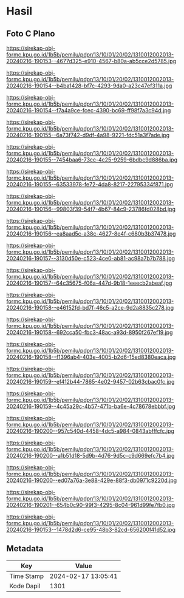 # Hasil

## Foto C Plano

https://sirekap-obj-formc.kpu.go.id/1b5b/pemilu/pdpr/13/10/01/20/02/1310012002013-20240216-190153--4677d325-e910-4567-b80a-ab5cce2d5785.jpg

https://sirekap-obj-formc.kpu.go.id/1b5b/pemilu/pdpr/13/10/01/20/02/1310012002013-20240216-190154--b4ba1428-bf7c-4293-9da0-a23c47ef311a.jpg

https://sirekap-obj-formc.kpu.go.id/1b5b/pemilu/pdpr/13/10/01/20/02/1310012002013-20240216-190154--f7a4a9ce-fcec-4390-bc69-ff98f7a3c94d.jpg

https://sirekap-obj-formc.kpu.go.id/1b5b/pemilu/pdpr/13/10/01/20/02/1310012002013-20240216-190155--6a73f742-d9df-4a98-9221-fdc51a3f7ade.jpg

https://sirekap-obj-formc.kpu.go.id/1b5b/pemilu/pdpr/13/10/01/20/02/1310012002013-20240216-190155--7454baa6-73cc-4c25-9259-6bdbc9d886ba.jpg

https://sirekap-obj-formc.kpu.go.id/1b5b/pemilu/pdpr/13/10/01/20/02/1310012002013-20240216-190155--63533978-fe72-4da8-8217-22795334f871.jpg

https://sirekap-obj-formc.kpu.go.id/1b5b/pemilu/pdpr/13/10/01/20/02/1310012002013-20240216-190156--99803f39-54f7-4b67-84c9-23786fd028bd.jpg

https://sirekap-obj-formc.kpu.go.id/1b5b/pemilu/pdpr/13/10/01/20/02/1310012002013-20240216-190156--ea8aad5c-a38c-4627-8e4f-c680b3b37478.jpg

https://sirekap-obj-formc.kpu.go.id/1b5b/pemilu/pdpr/13/10/01/20/02/1310012002013-20240216-190157--3130d50e-c523-4ce0-ab81-ac98a7b7b788.jpg

https://sirekap-obj-formc.kpu.go.id/1b5b/pemilu/pdpr/13/10/01/20/02/1310012002013-20240216-190157--64c35675-f06a-447d-9b18-1eeecb2abeaf.jpg

https://sirekap-obj-formc.kpu.go.id/1b5b/pemilu/pdpr/13/10/01/20/02/1310012002013-20240216-190158--e46152fd-bd7f-46c5-a2ce-9d2a8835c278.jpg

https://sirekap-obj-formc.kpu.go.id/1b5b/pemilu/pdpr/13/10/01/20/02/1310012002013-20240216-190158--692cca50-fbc3-48ac-a93d-8950f267ef19.jpg

https://sirekap-obj-formc.kpu.go.id/1b5b/pemilu/pdpr/13/10/01/20/02/1310012002013-20240216-190158--f1396ab4-403e-4005-b2d6-15ed8380eaca.jpg

https://sirekap-obj-formc.kpu.go.id/1b5b/pemilu/pdpr/13/10/01/20/02/1310012002013-20240216-190159--ef412b44-7865-4e02-9457-02b63cbac0fc.jpg

https://sirekap-obj-formc.kpu.go.id/1b5b/pemilu/pdpr/13/10/01/20/02/1310012002013-20240216-190159--4c45a29c-4b57-471b-ba6e-4c78678ebbbf.jpg

https://sirekap-obj-formc.kpu.go.id/1b5b/pemilu/pdpr/13/10/01/20/02/1310012002013-20240216-190200--957c540d-4458-4dc5-a984-0843abfffcfc.jpg

https://sirekap-obj-formc.kpu.go.id/1b5b/pemilu/pdpr/13/10/01/20/02/1310012002013-20240216-190200--a1b51d18-5d9b-4d76-9d5c-c9d669efc7b4.jpg

https://sirekap-obj-formc.kpu.go.id/1b5b/pemilu/pdpr/13/10/01/20/02/1310012002013-20240216-190200--ed07a76a-3e88-429e-88f3-db0971c9220d.jpg

https://sirekap-obj-formc.kpu.go.id/1b5b/pemilu/pdpr/13/10/01/20/02/1310012002013-20240216-190201--654b0c90-99f3-4295-8c04-961d99fe7fb0.jpg

https://sirekap-obj-formc.kpu.go.id/1b5b/pemilu/pdpr/13/10/01/20/02/1310012002013-20240216-190153--1478d2d6-ce95-48b3-82cd-656200f41d52.jpg


## Metadata

| Key        | Value               |
| ---------- | ------------------- |
| Time Stamp | 2024-02-17 13:05:41 |
| Kode Dapil | 1301                |



